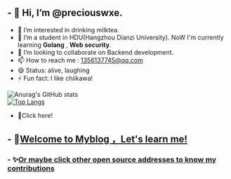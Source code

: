 ## - 👋 Hi, I’m @preciouswxe.
- 👀 I’m interested in drinking milktea.
- 🌱 I’m a student in HDU(Hangzhou Dianzi University). NoW I'm currently learning **Golang** , **Web security**.
- 💞️ I’m looking to collaborate on Backend development.
- 📫 How to reach me : 1356137745@qq.com
- 😄 Status: alive, laughing
- ⚡ Fun fact: I like chiikawa!

![Anurag's GitHub stats](https://github-readme-stats.vercel.app/api?username=preciouswxe&show_icons=true&theme=radical)
<br>
[![Top Langs](https://github-readme-stats.vercel.app/api/top-langs/?username=preciouswxe&layout=compact)](https://github.com/anuraghazra/github-readme-stats)

<!---
preciouswxe/preciouswxe is a ✨ special ✨ repository because its `README.md` (this file) appears on your GitHub profile.
You can click the Preview link to take a look at your changes.
--->


- 🚀Click here!
## - 📝[Welcome to Myblog ，Let's learn me!](http://www.freedomwxe-blog.cn/)
### - ✨[Or maybe click other open source addresses to know my contributions](https://blog.csdn.net/2302_78965451?spm=1000.2115.3001.5343)

